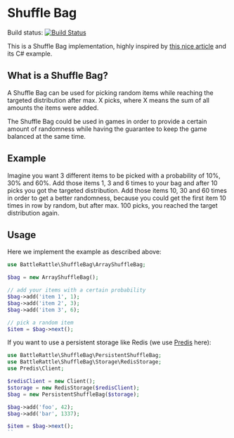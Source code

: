 Shuffle Bag
===========

Build status: [![Build Status](https://travis-ci.org/BattleRattle/shuffle-bag.png?branch=master)](https://travis-ci.org/BattleRattle/shuffle-bag)

This is a Shuffle Bag implementation, highly inspired by [this nice article](http://gamedev.tutsplus.com/tutorials/implementation/shuffle-bags-making-random-feel-more-random/) and its C# example.

What is a Shuffle Bag?
----------------------

A Shuffle Bag can be used for picking random items while reaching the targeted distribution after max. X picks, where X means the sum of all amounts the items were added.

The Shuffle Bag could be used in games in order to provide a certain amount of randomness while having the guarantee to keep the game balanced at the same time.

Example
-------

Imagine you want 3 different items to be picked with a probability of 10%, 30% and 60%. Add those items 1, 3 and 6 times to your bag and after 10 picks you got the targeted distribution.
Add those items 10, 30 and 60 times in order to get a better randomness, because you could get the first item 10 times in row by random, but after max. 100 picks, you reached the target distribution again.

Usage
-----

Here we implement the example as described above:

```php
use BattleRattle\ShuffleBag\ArrayShuffleBag;

$bag = new ArrayShuffleBag();

// add your items with a certain probability
$bag->add('item 1', 1);
$bag->add('item 2', 3);
$bag->add('item 3', 6);

// pick a random item
$item = $bag->next();
```

If you want to use a persistent storage like Redis (we use [Predis](https://github.com/nrk/predis) here):

```php
use BattleRattle\ShuffleBag\PersistentShuffleBag;
use BattleRattle\ShuffleBag\Storage\RedisStorage;
use Predis\Client;

$redisClient = new Client();
$storage = new RedisStorage($redisClient);
$bag = new PersistentShuffleBag($storage);

$bag->add('foo', 42);
$bag->add('bar', 1337);

$item = $bag->next();
``